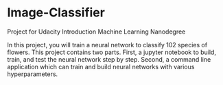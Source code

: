 # Image-Classifier
Project for Udacity Introduction Machine Learning Nanodegree

In this project, you will train a neural network to classify 102 species of flowers. This project contains two parts. First, a jupyter notebook to build, train, and test the neural network step by step. Second, a command line application which can train and build neural networks with various hyperparameters. 
